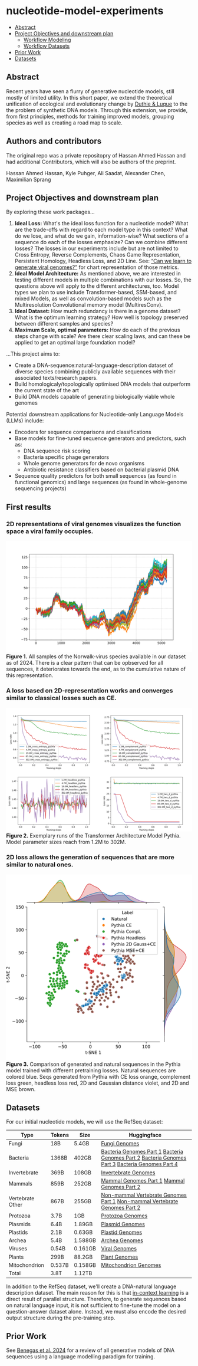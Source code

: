# nucleotide-model-experiments <!-- omit in toc -->

- [Abstract](#abstract)
- [Project Objectives and downstream plan](#project-objectives-and-downstream-plan)
  - [Workflow Modeling](#workflow-modeling)
  - [Workflow Datasets](#workflow-datasets)
- [Prior Work](#prior-work)
- [Datasets](#datasets)

## Abstract

Recent years have seen a flurry of generative nucleotide models, still mostly of limited utility. In this short paper, we extend the theoretical unification of ecological and evolutionary change by [Duthie \& Luque](https://arxiv.org/abs/2409.10766) to the the problem of synthetic DNA models. Through this extension, we provide, from first principles, methods for training improved models, grouping species as well as creating a road map to scale. 


## Authors and contributors
The original repo was a private repositopry of Hassan Ahmed Hassan and had additional Contributors, which will also be authors of the preprint. 

Hassan Ahmed Hassan, Kyle Puhger, Ali Saadat, Alexander Chen, Maximilian Sprang


## Project Objectives and downstream plan

By exploring these work packages... 
1. **Ideal Loss:** What's the ideal loss function for a nucleotide model? What are the trade-offs with regard to each model type in this context? What do we lose, and what do we gain, information-wise? What sections of a sequence do each of the losses emphasize? Can we combine different losses? The losses in our experiments include but are not limited to Cross Entropy, Reverse Complements, Chaos Game Representation, Persistent Homology, Headless Loss, and 2D Line. See: [“Can we learn to generate viral genomes?”](https://huggingface.co/spaces/Hack90/virus_explorer)  for chart representation of those metrics.
2. **Ideal Model Architecture:** As mentioned above, we are interested in testing different models in multiple combinations with our losses. So, the questions above will apply to the different architectures, too. Model types we plan to use include Transformer-based, SSM-based, and mixed Models, as well as convolution-based models such as the Multiresolution Convolutional memory model (MultiresConv).
3. **Ideal Dataset:** How much redundancy is there in a genome dataset? What is the optimum learning strategy? How well is topology preserved between different samples and species?
4. **Maximum Scale, optimal parameters:** How do each of the previous steps change with scale? Are there clear scaling laws, and can these be applied to get an optimal large foundation model?

...This project aims to:

- Create a DNA-sequence:natural-language-description dataset of diverse species combining publicly available sequences with their associated texts/research papers.
- Build homologicaly/topologically optimised DNA models that outperform the current state of the art
- Build DNA models capable of generating biologically viable whole genomes

Potential downstream applications for Nucleotide-only Language Models (LLMs) include:

- Encoders for sequence comparisons and classifications
- Base models for fine-tuned sequence generators and predictors, such as:
  - DNA sequence risk scoring
  - Bacteria specific phage generators
  - Whole genome generators for de novo organisms
  - Antibiotic resistance classifiers based on bacterial plasmid DNA
- Sequence quality predictors for both small sequences (as found in functional genomics) and large sequences (as found in whole-genome sequencing projects)

## First results 

### 2D representations of viral genomes visualizes the function space a viral family occupies. 

![virus-family](images/Norwalk_virus_full_length.svg)
**Figure 1.** All samples of the Norwalk-virus species available in our dataset as of 2024. There is a clear pattern that can be opbserved for all sequences, it deteriorates towards the end, as to the cumulative nature of this representation. 

### A loss based on 2D-representation works and converges similar to classical losses such as CE. 

![pythia-panel](images/panel-plot0.01-pythia.png)
**Figure 2.** Exemplary runs of the Transformer Architecture Model Pythia. Model parameter sizes
reach from 1.2M to 302M.

### 2D loss allows the generation of sequences that are more similar to natural ones. 

![pythia-panel](images/pythia_loss_tsne.png)
**Figure 3.** Comparison of generated and natural sequences in the Pythia model trained with different
pretraining losses. Natural sequences are colored blue. Seqs generated from Pythia with CE loss
orange, complement loss green, headless loss red, 2D and Gaussian distance violet, and 2D and MSE
brown.

## Datasets

For our initial nucleotide models, we will use the RefSeq dataset:

| Type          | Tokens | Size | Huggingface                                                                                                               |
| ---------------- | ------ | ------- | ---------------------------------------------------------------------------------------------------------------------------- |
| Fungi         | 18B | 5.4GB   | [Fungi Genomes](https://huggingface.co/datasets/Hack90/ref_seq_fungi)              |
| Bacteria      | 1368B  | 402GB   |    [Bacteria Genomes Part 1](https://huggingface.co/datasets/Hack90/ref_seq_bacteria_part_1)  [Bacteria Genomes Part 2](https://huggingface.co/datasets/Hack90/ref_seq_bacteria_part_2) [Bacteria Genomes Part 3](https://huggingface.co/datasets/Hack90/ref_seq_bacteria_part_3)  [Bacteria Genomes Part 4](https://huggingface.co/datasets/Hack90/ref_seq_bacteria_part_4)                                                                                                                         |
| Invertebrate  | 369B   | 108GB   | [Invertebrate Genomes](https://huggingface.co/datasets/Hack90/ref_seq_invertebrate)   |
| Mammals       | 859B   | 252GB   |    [Mammal Genomes Part 1](https://huggingface.co/datasets/Hack90/ref_seq_mammals_part_1) [Mammal Genomes Part 2](https://huggingface.co/datasets/Hack90/ref_seq_mammals_part_2)                                                                                                                        |
| Vertebrate Other | 867B   | 255GB   |  [Non-mammal Vertebrate Genomes Part 1](https://huggingface.co/datasets/Hack90/ref_seq_vertebrate_non_mammal_part_1) [Non-mammal Vertebrate Genomes Part 2](https://huggingface.co/datasets/Hack90/ref_seq_vertebrate_non_mammal_part_2)                                                                                                                         |
| Protozoa      | 3.7B   | 1GB  | [Protozoa Genomes](https://huggingface.co/datasets/Hack90/ref_seq_protozoa)        |
| Plasmids      | 6.4B   | 1.89GB  | [Plasmid Genomes](https://huggingface.co/datasets/Hack90/ref_seq_plasmid)          |
| Plastids      | 2.1B   | 0.63GB  | [Plastid Genomes](https://huggingface.co/datasets/Hack90/ref_seq_plastid)          |
| Archea        | 5.4B   | 1.588GB | [Archea Genomes](https://huggingface.co/datasets/Hack90/ref_seq_archaea)          |
| Viruses       | 0.54B  | 0.161GB | [Viral Genomes](https://huggingface.co/datasets/Hack90/ref_seq_viral)              |
| Plants        | 299B   | 88.2GB  | [Plant Genomes](https://huggingface.co/datasets/Hack90/ref_seq_plants)                                                                                                                           |
| Mitochondrion | 0.537B | 0.158GB | [Mitochondrion Genomes](https://huggingface.co/datasets/Hack90/ref_seq_mitochondrion) |
| Total         | 3.8T   | 1.12TB  |                                                                                                                           |

In addition to the RefSeq dataset, we'll create a DNA-natural language description dataset. The main reason for this is that [in-context learning](https://arxiv.org/abs/2402.12530) is a direct result of parallel structure. Therefore, to generate sequences based on natural language input, it is not sufficient to fine-tune the model on a question-answer dataset alone. Instead, we must also encode the desired output structure during the pre-training step.


## Prior Work
See [Benegas et al. 2024](https://arxiv.org/abs/2407.11435) for a review of all generative models of DNA sequences using a language modelling paradigm for training. 
